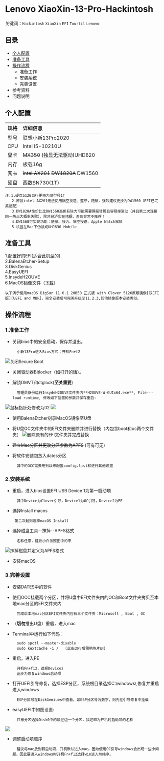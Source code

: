 # Lenovo XiaoXin-13-Pro-Hackintosh  
关键词：`Hackintosh` `XiaoXin` `EFI` `Tourtil` `Lenovo`
## 目录
* [个人配置](#个人配置)  
* [准备工具](#准备工具) 
* [操作流程](#操作流程)  
	* 准备工作
	* 安装系统
	* 完善设置
* 参考资料  
* 问题说明    
## 个人配置  
|规格|详细信息|
|:-|:-|
|型号|联想小新13Pro2020|
|CPU|Intel i5-10210U|
|显卡|~~MX350~~ (独显无法驱动)UHD620|
|内存|板载16g|
|网卡|~~intel AX201~~ ~~DW1820A~~ DW1560|
|硬盘|西数SN730(1T)|  
    注:1.硬盘512G自行更换为同型号1T  
       2.原装intel AX201无法使用隔空投送、蓝牙，随航，强烈建议更换为DW1560（EFI已完美适配）
       3.DW1820A性价比比DW1560高但有较大可能需要屏蔽针脚且容易掉驱动（并且第二次连接同一热点大概率失败），除非经济实在拮据，否则非常不推荐！  
       4.DW1560可实现功能：随航、接力、隔空投送、Apple Watch解锁
       5.核显在Mac下伪装成UHD630 Mobile  
## 准备工具  
1.配置好的EFI(适合此机型的)  
2.BalenaEtcher-Setup  
3.DiskGenius  
4.EasyUEFI  
5.InsydeH2OUVE  
6.MacOS镜像文件（[下载](https://blog.daliansky.net/categories/%E4%B8%8B%E8%BD%BD/)）  

    以下演示使用macOS BigSur 11.0.1 20B50 正式版 with Clover 5126原版镜像[双EFI版][UEFI and MBR]，完全安装后可完美升级至11.2.3,其他镜像版本安装类似。  
## 操作流程
### 1.准备工作
* 关闭bios中的安全启动，保存并退出。

		小新13Pro进入Bios方式：开机Fn+f2
![](https://github.com/xzajyjs/XiaoXin13Pro-Hackintosh/blob/main/png/secure%20boot.png?raw=true "关闭Secure Boot")  
* 关闭驱动器Bitlocker（如打开的话）。
* 解锁DMVT和ctglock(**至关重要**)  

		管理员身份运行InsydeH2OUVE文件夹内**H2OUVE-W-GUIx64.exe**, File---load runtime, 修改如下位置的参数并保存重启:
![](https://github.com/xzajyjs/XiaoXin13Pro-Hackintosh/blob/main/png/bios_1.png?raw=true "鼠标指针处修改为02")
![](https://github.com/xzajyjs/XiaoXin13Pro-Hackintosh/blob/main/png/bios_2.png?raw=true)
* 使用BalenaEtcher刻录MacOS镜像至U盘
* 将U盘OC文件夹中的EFI文件夹删除并进行替换（内包含boot和oc两个文件夹）
![](https://github.com/xzajyjs/XiaoXin13Pro-Hackintosh/blob/main/png/disk.png?raw=true "删除原有的EFI文件夹并完成替换")
* ~~建立Mac分区并更改分区参数为APFS~~ (可有可无)
* 将软件安装包放入dates分区

		其中的OCC需要用到以来配置config.list和进行其他设置
### 2.安装系统
* 重启，进入bios设置EFI USB Device 1为第一启动项

		其中Device为Clover引导，Device1为OC引导，Device2为PE
 * 选择Install macos

		第二次起则选择macOS Install
* 选择磁盘工具--抹掉--APFS格式 

		名称任意，建议小白按照图中的来
![](https://github.com/xzajyjs/XiaoXin13Pro-Hackintosh/blob/main/png/install.png?raw=true "抹掉磁盘并定义为APFS格式")
* 安装macOS
### 3.完善设置
* 安装DATES中的软件
* 使用OCC挂载两个分区，并将U盘中EFI文件夹内的OC和Boot文件夹拷贝至本地mac分区的EFI文件夹内

		完成后本地mac分区EFI文件夹内应有三个文件夹：Microsoft , Boot , OC  
* （**切勿**推出U盘）重启，进入mac
* Terminal中运行如下代码：

		sudo spctl --master-disable
		sudo kextcache -i /	  (此条运行后需稍等片刻)
* 重启，进入PE

		开机Fn+f12，选择Device2
		此步为修复windows启动项
* 打开UEFI引导修复，选择ESP分区，系统根目录选择C:\\windows\\,修复并重启进入windows

		ESP分区号在DiskGeniues中查看，如ESP分区号为数字，则先在引导修复中挂载
* easyUEFI中如图设置:

		目标分区选择Disk0中的最左边一个分区，描述即为开机时启动项的名称
![](https://github.com/xzajyjs/XiaoXin13Pro-Hackintosh/blob/main/png/easyUEFI.png?raw=true)
* 调整启动项顺序

		建议将mac放到首启动项，开机默认进入mac。因为使用OC引导windows会出现一些小问题。因此要进入windows时开机Fn+f12选择win进入为纯净。

